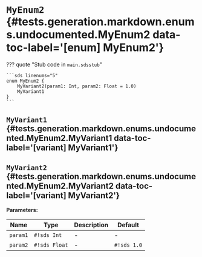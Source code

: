 [//]: # (DO NOT EDIT THIS FILE DIRECTLY. Instead, edit the corresponding stub file and execute `npm run docs:api`.)

# <code class="doc-symbol doc-symbol-enum"></code> `MyEnum2` {#tests.generation.markdown.enums.undocumented.MyEnum2 data-toc-label='[enum] MyEnum2'}

??? quote "Stub code in `main.sdsstub`"

    ```sds linenums="5"
    enum MyEnum2 {
        MyVariant2(param1: Int, param2: Float = 1.0)
        MyVariant1
    }
    ```

## <code class="doc-symbol doc-symbol-variant"></code> `MyVariant1` {#tests.generation.markdown.enums.undocumented.MyEnum2.MyVariant1 data-toc-label='[variant] MyVariant1'}

## <code class="doc-symbol doc-symbol-variant"></code> `MyVariant2` {#tests.generation.markdown.enums.undocumented.MyEnum2.MyVariant2 data-toc-label='[variant] MyVariant2'}

**Parameters:**

| Name | Type | Description | Default |
|------|------|-------------|---------|
| `param1` | `#!sds Int` | - | - |
| `param2` | `#!sds Float` | - | `#!sds 1.0` |
